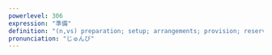```yaml
---
powerlevel: 306
expression: "準備"
definition: "(n,vs) preparation; setup; arrangements; provision; reserve; (P)"
pronunciation: "じゅんび"
---
```

